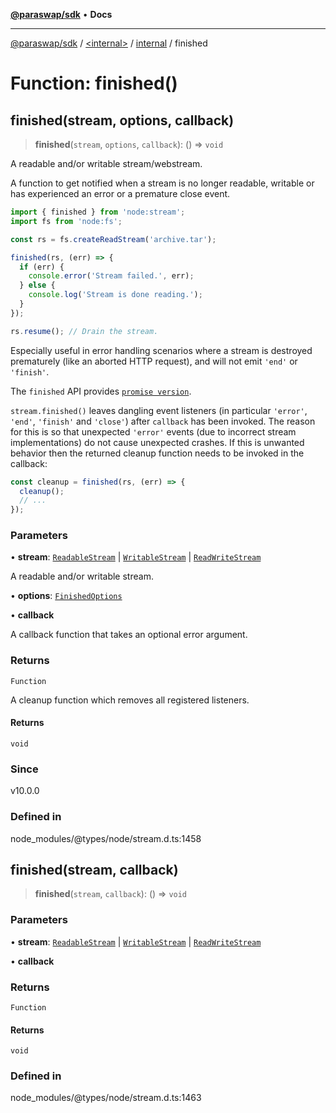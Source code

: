[**@paraswap/sdk**](../../../../README.md) • **Docs**

***

[@paraswap/sdk](../../../../globals.md) / [\<internal\>](../../../README.md) / [internal](../README.md) / finished

# Function: finished()

## finished(stream, options, callback)

> **finished**(`stream`, `options`, `callback`): () => `void`

A readable and/or writable stream/webstream.

A function to get notified when a stream is no longer readable, writable
or has experienced an error or a premature close event.

```js
import { finished } from 'node:stream';
import fs from 'node:fs';

const rs = fs.createReadStream('archive.tar');

finished(rs, (err) => {
  if (err) {
    console.error('Stream failed.', err);
  } else {
    console.log('Stream is done reading.');
  }
});

rs.resume(); // Drain the stream.
```

Especially useful in error handling scenarios where a stream is destroyed
prematurely (like an aborted HTTP request), and will not emit `'end'` or `'finish'`.

The `finished` API provides [`promise version`](https://nodejs.org/docs/latest-v22.x/api/stream.html#streamfinishedstream-options).

`stream.finished()` leaves dangling event listeners (in particular `'error'`, `'end'`, `'finish'` and `'close'`) after `callback` has been
invoked. The reason for this is so that unexpected `'error'` events (due to
incorrect stream implementations) do not cause unexpected crashes.
If this is unwanted behavior then the returned cleanup function needs to be
invoked in the callback:

```js
const cleanup = finished(rs, (err) => {
  cleanup();
  // ...
});
```

### Parameters

• **stream**: [`ReadableStream`](../../../interfaces/ReadableStream.md) \| [`WritableStream`](../../../interfaces/WritableStream.md) \| [`ReadWriteStream`](../../../interfaces/ReadWriteStream.md)

A readable and/or writable stream.

• **options**: [`FinishedOptions`](../interfaces/FinishedOptions.md)

• **callback**

A callback function that takes an optional error argument.

### Returns

`Function`

A cleanup function which removes all registered listeners.

#### Returns

`void`

### Since

v10.0.0

### Defined in

node\_modules/@types/node/stream.d.ts:1458

## finished(stream, callback)

> **finished**(`stream`, `callback`): () => `void`

### Parameters

• **stream**: [`ReadableStream`](../../../interfaces/ReadableStream.md) \| [`WritableStream`](../../../interfaces/WritableStream.md) \| [`ReadWriteStream`](../../../interfaces/ReadWriteStream.md)

• **callback**

### Returns

`Function`

#### Returns

`void`

### Defined in

node\_modules/@types/node/stream.d.ts:1463
